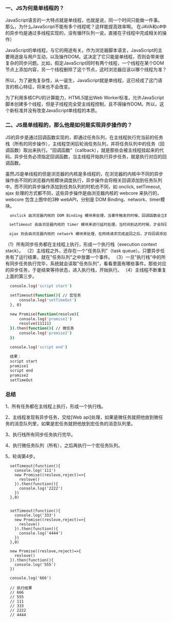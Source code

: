 ### 一、JS为何是单线程的？

  JavaScript语言的一大特点就是单线程，也就是说，同一个时间只能做一件事。那么，为什么JavaScript不能有多个线程呢？这样能提高效率啊。
  在JAVA和c#中的异步均是通过多线程实现的，没有循环队列一说，直接在子线程中完成相关的操作）

  JavaScript的单线程，与它的用途有关。作为浏览器脚本语言，JavaScript的主要用途是与用户互动，以及操作DOM。这决定了它只能是单线程，否则会带来很复杂的同步问题。比如，假定JavaScript同时有两个线程，一个线程在某个DOM节点上添加内容，另一个线程删除了这个节点，这时浏览器应该以哪个线程为准？

  所以，为了避免复杂性，从一诞生，JavaScript就是单线程，这已经成了这门语言的核心特征，将来也不会改变。

  为了利用多核CPU的计算能力，HTML5提出Web Worker标准，允许JavaScript脚本创建多个线程，但是子线程完全受主线程控制，且不得操作DOM。所以，这个新标准并没有改变JavaScript单线程的本质。

  

### 二、JS是单线程的，那么他是如何是实现异步操作的？

  JS的异步是通过回调函数实现的，即通过任务队列，在主线程执行完当前的任务栈（所有的同步操作），主线程空闲后轮询任务队列，并将任务队列中的任务（回调函数）取出来执行。"回调函数"（callback），就是那些会被主线程挂起来的代码。异步任务必须指定回调函数，当主线程开始执行异步任务，就是执行对应的回调函数。

  虽然JS是单线程的但是浏览器的内核是多线程的，在浏览器的内核中不同的异步操作由不同的浏览器内核模块调度执行，异步操作会将相关回调添加到任务队列中。而不同的异步操作添加到任务队列的时机也不同，如 onclick, setTimeout, ajax 处理的方式都不同，这些异步操作是由浏览器内核的 webcore 来执行的，webcore 包含上图中的3种 webAPI，分别是 DOM Binding、network、timer模块。

  ```bash
    onclick 由浏览器内核的 DOM Binding 模块来处理，当事件触发的时候，回调函数会立即添加到任务队列中。

  　setTimeout 会由浏览器内核的 timer 模块来进行延时处理，当时间到达的时候，才会将回调函数添加到任务队列中。

  　ajax 则会由浏览器内核的 network 模块来处理，在网络请求完成返回之后，才将回调添加到任务队列中。
  ```


（1）所有同步任务都在主线程上执行，形成一个执行栈（execution context stack）。
（2）主线程之外，还存在一个"任务队列"（task queue）。只要异步任务有了运行结果，就在"任务队列"之中放置一个事件。
（3）一旦"执行栈"中的所有同步任务执行完毕，系统就会读取"任务队列"，看看里面有哪些事件。那些对应的异步任务，于是结束等待状态，进入执行栈，开始执行。
（4）主线程不断重复上面的第三步。

```bash
  console.log('script start')

  setTimeout(function(){ // 宏任务
      console.log('setTimeOut')
  }, 0)

  new Promise(function(resolve){
      console.log('promise1') 
      resolve(11111)
  }).then(function(){ // 微任务
      console.log('promise2') 
  })

  console.log('script end')

  结果：
  script start
  promise1
  script end
  promise2
  setTimeOut
```

### 总结
1、所有任务都在主线程上执行，形成一个执行栈。

2、主线程发现有异步任务，交给[Web api]处理，如果是微任务就把他放到微任务的消息队列里，如果是宏任务就把他放到宏任务的消息队列里。

3、执行栈所有同步任务执行完毕。

4、执行微任务队列（所有），之后再执行一个宏任务队列。

5、轮询第4步。

```
  setTimeout(function(){
    console.log('111')
    new Promise((reslove,reject)=>{
      reslove()
    }).then(function(){
      console.log('2222')
    })
  },0)


  setTimeout(function(){
    console.log('333')
    new Promise((reslove,reject)=>{
      reslove()
    }).then(function(){
      console.log('4444')
    })
  },0)

  new Promise((reslove,reject)=>{
    reslove()
  }).then(function(){
    console.log('555')
  })

  console.log('666')

  // 执行结果
  // 666
  // 555
  // 111
  // 333
  // 2222
  // 4444
```